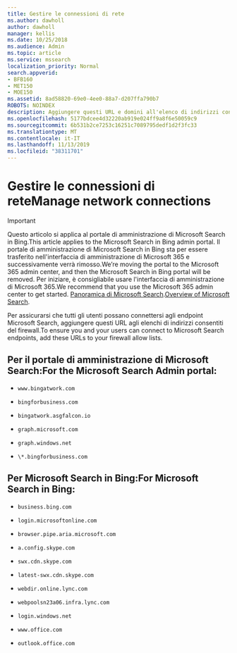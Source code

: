 ```yaml
---
title: Gestire le connessioni di rete
ms.author: dawholl
author: dawholl
manager: kellis
ms.date: 10/25/2018
ms.audience: Admin
ms.topic: article
ms.service: mssearch
localization_priority: Normal
search.appverid:
- BFB160
- MET150
- MOE150
ms.assetid: 8ad58820-69e0-4ee0-88a7-d207ffa790b7
ROBOTS: NOINDEX
description: Aggiungere questi URL e domini all'elenco di indirizzi consentiti del firewall per consentire agli utenti di accedere facilmente a Microsoft Search
ms.openlocfilehash: 5177bdcee4d32220ab919e024ff9a8f6e50059c9
ms.sourcegitcommit: 6b531b2ce7253c16251c7089795dedf1d2f3fc33
ms.translationtype: MT
ms.contentlocale: it-IT
ms.lasthandoff: 11/13/2019
ms.locfileid: "38311701"
---
```

# <a name="manage-network-connections"></a><span data-ttu-id="c0a98-103">Gestire le connessioni di rete</span><span class="sxs-lookup"><span data-stu-id="c0a98-103">Manage network connections</span></span>

> [!IMPORTANT]
> <span data-ttu-id="c0a98-104">Questo articolo si applica al portale di amministrazione di Microsoft Search in Bing.</span><span class="sxs-lookup"><span data-stu-id="c0a98-104">This article applies to the Microsoft Search in Bing admin portal.</span></span> <span data-ttu-id="c0a98-105">Il portale di amministrazione di Microsoft Search in Bing sta per essere trasferito nell'interfaccia di amministrazione di Microsoft 365 e successivamente verrà rimosso.</span><span class="sxs-lookup"><span data-stu-id="c0a98-105">We’re moving the portal to the Microsoft 365 admin center, and then the Microsoft Search in Bing portal will be removed.</span></span> <span data-ttu-id="c0a98-106">Per iniziare, è consigliabile usare l'interfaccia di amministrazione di Microsoft 365.</span><span class="sxs-lookup"><span data-stu-id="c0a98-106">We recommend that you use the Microsoft 365 admin center to get started.</span></span> <span data-ttu-id="c0a98-107">[Panoramica di Microsoft Search](overview-microsoft-search.md).</span><span class="sxs-lookup"><span data-stu-id="c0a98-107">[Overview of Microsoft Search](overview-microsoft-search.md).</span></span>
    
<span data-ttu-id="c0a98-108">Per assicurarsi che tutti gli utenti possano connettersi agli endpoint Microsoft Search, aggiungere questi URL agli elenchi di indirizzi consentiti del firewall.</span><span class="sxs-lookup"><span data-stu-id="c0a98-108">To ensure you and your users can connect to Microsoft Search endpoints, add these URLs to your firewall allow lists.</span></span>
  
## <a name="for-the-microsoft-search-admin-portal"></a><span data-ttu-id="c0a98-109">Per il portale di amministrazione di Microsoft Search:</span><span class="sxs-lookup"><span data-stu-id="c0a98-109">For the Microsoft Search Admin portal:</span></span>

- `www.bingatwork.com`
    
- `bingforbusiness.com`
    
- `bingatwork.asgfalcon.io`
    
- `graph.microsoft.com`
    
- `graph.windows.net`
    
- `\*.bingforbusiness.com`
    
## <a name="for-microsoft-search-in-bing"></a><span data-ttu-id="c0a98-110">Per Microsoft Search in Bing:</span><span class="sxs-lookup"><span data-stu-id="c0a98-110">For Microsoft Search in Bing:</span></span>

- `business.bing.com`
    
- `login.microsoftonline.com`
    
- `browser.pipe.aria.microsoft.com`
    
- `a.config.skype.com`
    
- `swx.cdn.skype.com`
    
- `latest-swx.cdn.skype.com`
    
- `webdir.online.lync.com`
    
- `webpoolsn23a06.infra.lync.com`
    
- `login.windows.net`
    
- `www.office.com`
    
- `outlook.office.com`

